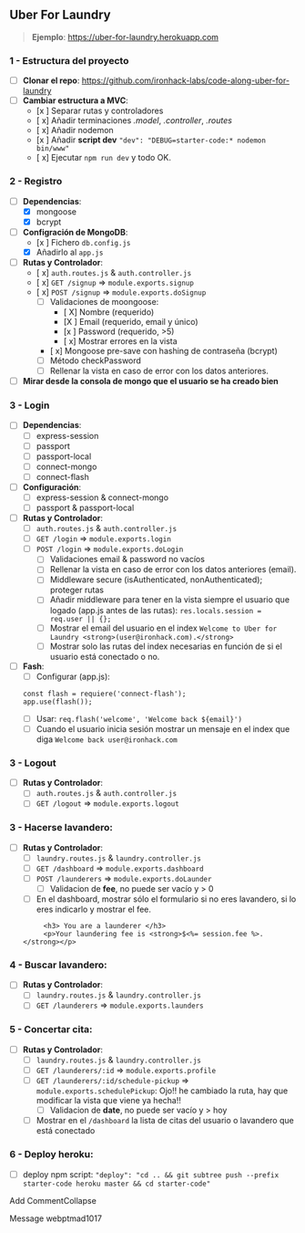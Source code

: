 ## Uber For Laundry
> **Ejemplo**: https://uber-for-laundry.herokuapp.com

### 1 - Estructura del proyecto
- [ ] **Clonar el repo**:  https://github.com/ironhack-labs/code-along-uber-for-laundry
- [ ] **Cambiar estructura a MVC**:
	- [x ] Separar rutas y controladores
	- [ x] Añadir terminaciones _.model_, _.controller_, _.routes_
	- [ x] Añadir nodemon
	- [x ] Añadir **script dev** `"dev": "DEBUG=starter-code:* nodemon bin/www"`
	- [ x] Ejecutar `npm run dev` y todo OK.

### 2 - Registro
- [ ] **Dependencias**:
	- [x] mongoose
	- [x] bcrypt
- [ ] **Configración de MongoDB**:
	- [x ] Fichero `db.config.js`
	- [x] Añadirlo al `app.js`
- [ ] **Rutas y Controlador**:
    - [ x] `auth.routes.js` & `auth.controller.js`
    - [ x] `GET /signup` => `module.exports.signup`
    - [ x] `POST /signup` => `module.exports.doSignup`
    	- [ ] Validaciones de moongoose:
    		- [ X] Nombre (requerido)
    		- [X ] Email (requerido, email y único)
    		- [x ] Password (requerido, >5)
            - [ x] Mostrar errores en la vista
       	- [ x] Mongoose pre-save con hashing de contraseña (bcrypt)
       	- [ ] Método checkPassword
       	- [ ] Rellenar la vista en caso de error con los datos anteriores.
- [ ] **Mirar desde la consola de mongo que el usuario se ha creado bien**

### 3 - Login
- [ ] **Dependencias**:
	- [ ] express-session
	- [ ] passport
	- [ ] passport-local
	- [ ] connect-mongo
	- [ ] connect-flash
- [ ] **Configuración**:
    - [ ] express-session & connect-mongo
	- [ ] passport & passport-local
- [ ] **Rutas y Controlador**:
	- [ ] `auth.routes.js` & `auth.controller.js`
	- [ ] `GET /login` => `module.exports.login`
	- [ ] `POST /login` => `module.exports.doLogin`
		- [ ] Validaciones email & password no vacíos
		- [ ] Rellenar la vista en caso de error con los datos anteriores (email).
		- [ ] Middleware secure (isAuthenticated, nonAuthenticated); proteger rutas
		- [ ] Añadir middleware para tener en la vista siempre el usuario que logado (app.js antes de las rutas): `res.locals.session = req.user || {};`
		- [ ] Mostrar el email del usuario en el index `Welcome to Uber for Laundry <strong>(user@ironhack.com).</strong>`
		- [ ] Mostrar solo las rutas del index necesarias en función de si el usuario está conectado o no.
- [ ] **Fash**:
	- [ ] Configurar (app.js): 
	``` 
    const flash = requiere('connect-flash');
    app.use(flash());
    
	```
    - [ ] Usar: `req.flash('welcome', 'Welcome back ${email}')` 
	- [ ] Cuando el usuario inicia sesión mostrar un mensaje en el index que diga `Welcome back user@ironhack.com`

### 3 - Logout
- [ ] **Rutas y Controlador**:
	- [ ] `auth.routes.js` & `auth.controller.js`
	- [ ] `GET /logout` => `module.exports.logout`

### 3 - Hacerse lavandero:
- [ ] **Rutas y Controlador**:
	- [ ] `laundry.routes.js` & `laundry.controller.js`
	- [ ] `GET /dashboard` => `module.exports.dashboard`
	- [ ] `POST /launderers` => `module.exports.doLaunder`
		- [ ] Validacion de **fee**, no puede ser vacío y > 0
   	- [ ] En el dashboard, mostrar sólo el formulario si no eres lavandero, si lo eres indicarlo y mostrar el fee.
   	```
		 <h3> You are a launderer </h3>
         <p>Your laundering fee is <strong>$<%= session.fee %>.</strong></p>
	```

### 4 - Buscar lavandero:
- [ ] **Rutas y Controlador**:
	- [ ] `laundry.routes.js` & `laundry.controller.js`
	- [ ] `GET /launderers` => `module.exports.launders`

### 5 - Concertar cita:
- [ ] **Rutas y Controlador**:
	- [ ] `laundry.routes.js` & `laundry.controller.js`
	- [ ] `GET /launderers/:id` => `module.exports.profile`
	- [ ] `GET /launderers/:id/schedule-pickup` => `module.exports.schedulePickup`: Ojo!! he cambiado la ruta, hay que modificar la vista que viene ya hecha!!
		- [ ] Validacion de **date**, no puede ser vacío y > hoy 
	- [ ] Mostrar en el `/dashboard` la lista de citas del usuario o lavandero que está conectado

### 6 - Deploy heroku:
- [ ] deploy npm script: `"deploy": "cd .. && git subtree push --prefix starter-code heroku master && cd starter-code"`


Add CommentCollapse 



Message webptmad1017